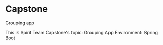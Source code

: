 # Capstone
Grouping app

This is Spirit Team
Capstone's topic: Grouping App
Environment: Spring Boot
